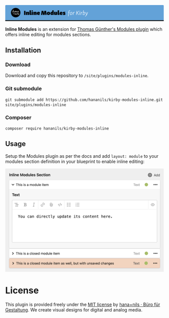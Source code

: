 ![Kirby Inline Modules](.github/title.png)

**Inline Modules** is an extension for [Thomas Günther's Modules plugin](https://github.com/medienbaecker/kirby-modules/) which offers inline editing for modules sections.

## Installation

### Download

Download and copy this repository to `/site/plugins/modules-inline`.

### Git submodule

```
git submodule add https://github.com/hananils/kirby-modules-inline.git site/plugins/modules-inline
```

### Composer

```
composer require hananils/kirby-modules-inline
```

## Usage

Setup the Modules plugin as per the docs and add `layout: module` to your modules section definition in your blueprint to enable inline editing:

![Screenshot](.github/screenshot.png)

# License

This plugin is provided freely under the [MIT license](LICENSE.md) by [hana+nils · Büro für Gestaltung](https://hananils.de). We create visual designs for digital and analog media.
